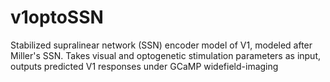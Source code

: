 # v1optoSSN
Stabilized supralinear network (SSN) encoder model of V1, modeled after Miller's SSN. Takes visual and optogenetic stimulation parameters as input, outputs predicted V1 responses under GCaMP widefield-imaging

